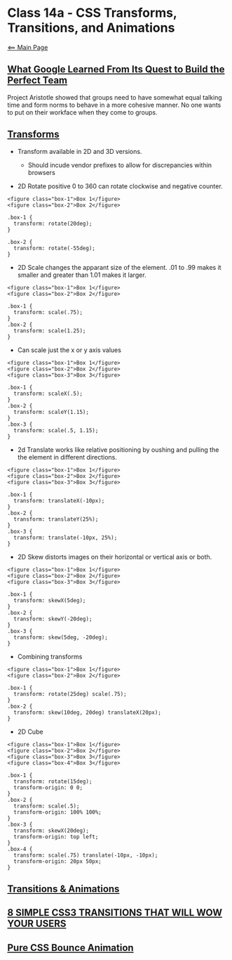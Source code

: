 # Class 14a - CSS Transforms, Transitions, and Animations

[<== Main Page](../README.md)

## [What Google Learned From Its Quest to Build the Perfect Team](https://www.nytimes.com/2016/02/28/magazine/what-google-learned-from-its-quest-to-build-the-perfect-team.html)

Project Aristotle showed that groups need to have somewhat equal talking time and form norms to behave in a more cohesive manner. No one wants to put on their workface when they come to groups.

## [Transforms](https://learn.shayhowe.com/advanced-html-css/css-transforms/)

- Transform available in 2D and 3D versions.
  - Should incude vendor prefixes to allow for discrepancies within browsers

- 2D Rotate positive 0 to 360 can rotate clockwise and negative counter.

```render-html
<figure class="box-1">Box 1</figure>
<figure class="box-2">Box 2</figure>
```

```render-css
.box-1 {
  transform: rotate(20deg);
}

.box-2 {
  transform: rotate(-55deg);
}
```

- 2D Scale changes the apparant size of the element.  .01 to .99 makes it smaller and greater than 1.01 makes it larger.

```render-html
<figure class="box-1">Box 1</figure>
<figure class="box-2">Box 2</figure>
```

```render-css
.box-1 {
  transform: scale(.75);
}
.box-2 {
  transform: scale(1.25);
}
```

- Can scale just the x or y axis values

```render-html
<figure class="box-1">Box 1</figure>
<figure class="box-2">Box 2</figure>
<figure class="box-3">Box 3</figure>
```

```render-css
.box-1 {
  transform: scaleX(.5);
}
.box-2 {
  transform: scaleY(1.15);
}
.box-3 {
  transform: scale(.5, 1.15);
}
```

- 2d Translate works like relative positioning by oushing and pulling the the element in different directions.

```render-html
<figure class="box-1">Box 1</figure>
<figure class="box-2">Box 2</figure>
<figure class="box-3">Box 3</figure>
```

```render-css
.box-1 {
  transform: translateX(-10px);
}
.box-2 {
  transform: translateY(25%);
}
.box-3 {
  transform: translate(-10px, 25%);
}
```

- 2D Skew distorts images on their horizontal or vertical axis or both.

```render-html
<figure class="box-1">Box 1</figure>
<figure class="box-2">Box 2</figure>
<figure class="box-3">Box 3</figure>
```

```render-css
.box-1 {
  transform: skewX(5deg);
}
.box-2 {
  transform: skewY(-20deg);
}
.box-3 {
  transform: skew(5deg, -20deg);
}
```

- Combining transforms

```render-html
<figure class="box-1">Box 1</figure>
<figure class="box-2">Box 2</figure>
```

```render-css
.box-1 {
  transform: rotate(25deg) scale(.75);
}
.box-2 {
  transform: skew(10deg, 20deg) translateX(20px);
}
```

- 2D Cube

```render-html
<figure class="box-1">Box 1</figure>
<figure class="box-2">Box 2</figure>
<figure class="box-3">Box 3</figure>
<figure class="box-4">Box 3</figure>
```

```render-css
.box-1 {
  transform: rotate(15deg);
  transform-origin: 0 0;
}
.box-2 {
  transform: scale(.5);
  transform-origin: 100% 100%;
}
.box-3 {
  transform: skewX(20deg);
  transform-origin: top left;
}
.box-4 {
  transform: scale(.75) translate(-10px, -10px);
  transform-origin: 20px 50px;
}
```

## [Transitions & Animations](https://learn.shayhowe.com/advanced-html-css/transitions-animations/)

## [8 SIMPLE CSS3 TRANSITIONS THAT WILL WOW YOUR USERS](https://www.webdesignerdepot.com/2014/05/8-simple-css3-transitions-that-will-wow-your-users)

## [Pure CSS Bounce Animation](https://codepen.io/dp_lewis/pen/gCfBv)
